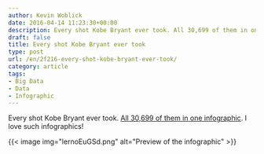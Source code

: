 ```yaml
---
author: Kevin Woblick
date: 2016-04-14 11:23:30+00:00
description: Every shot Kobe Bryant ever took. All 30,699 of them in one infographic.
draft: false
title: Every shot Kobe Bryant ever took
type: post
url: /en/2f216-every-shot-kobe-bryant-ever-took/
category: article
tags:
- Big Data
- Data
- Infographic
---
```


Every shot Kobe Bryant ever took. [All 30,699 of them in one infographic](http://graphics.latimes.com/kobe-every-shot-ever/). I love such infographics!

{{< image img="lernoEuGSd.png" alt="Preview of the infographic" >}}
